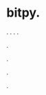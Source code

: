 # bitpy.
.
.
.
.












.






















































.
























.



























.







































